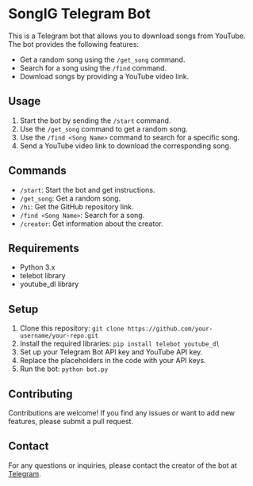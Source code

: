 # SongIG Telegram Bot

This is a Telegram bot that allows you to download songs from YouTube. The bot provides the following features:

- Get a random song using the `/get_song` command.
- Search for a song using the `/find` command.
- Download songs by providing a YouTube video link.

## Usage

1. Start the bot by sending the `/start` command.
2. Use the `/get_song` command to get a random song.
3. Use the `/find <Song Name>` command to search for a specific song.
4. Send a YouTube video link to download the corresponding song.

## Commands

- `/start`: Start the bot and get instructions.
- `/get_song`: Get a random song.
- `/hi`: Get the GitHub repository link.
- `/find <Song Name>`: Search for a song.
- `/creator`: Get information about the creator.

## Requirements

- Python 3.x
- telebot library
- youtube_dl library

## Setup

1. Clone this repository: `git clone https://github.com/your-username/your-repo.git`
2. Install the required libraries: `pip install telebot youtube_dl`
3. Set up your Telegram Bot API key and YouTube API key.
4. Replace the placeholders in the code with your API keys.
5. Run the bot: `python bot.py`

## Contributing

Contributions are welcome! If you find any issues or want to add new features, please submit a pull request.

## Contact

For any questions or inquiries, please contact the creator of the bot at [Telegram](t.me/life_sucks09).
